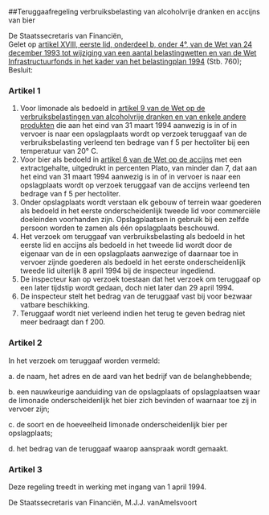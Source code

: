 <meta http-equiv='Content-Type' content='text/html; charset=utf-8' />

##Teruggaafregeling verbruiksbelasting van alcoholvrije dranken en accijns van bier

De Staatssecretaris van Financiën,  
Gelet op [artikel XVIII, eerste lid, onderdeel b, onder 4°, van de Wet van 24 december 1993 tot wijziging van een aantal belastingwetten en van de Wet Infrastructuurfonds in het kader van het belastingplan 1994](../../../../../../../../../../wet/wijzigingswet/wet/op/de/inkomstenbelasting/1964/enz./(belastingplan/1994)/BWBR0006376/README.md) (Stb. 760);
Besluit:    

### Artikel  1  

1.  Voor limonade als bedoeld in [artikel 9 van de Wet op de verbruiksbelastingen van alcoholvrije dranken en van enkele andere produkten](../../../../../../../../../../wet/wet/op/de/verbruiksbelasting/van/alcoholvrije/dranken/BWBR0005802/README.md) die aan het eind van 31 maart 1994 aanwezig is in of in vervoer is naar een opslagplaats wordt op verzoek teruggaaf van de verbruiksbelasting verleend ten bedrage van f 5 per hectoliter bij een temperatuur van 20° C.   
2.  Voor bier als bedoeld in [artikel 6 van de Wet op de accijns](../../../../../../../../../../wet/wet/op/de/accijns/BWBR0005251/README.md) met een extractgehalte, uitgedrukt in percenten Plato, van minder dan 7, dat aan het eind van 31 maart 1994 aanwezig is in of in vervoer is naar een opslagplaats wordt op verzoek teruggaaf van de accijns verleend ten bedrage van f 5 per hectoliter.   
3.  Onder opslagplaats wordt verstaan elk gebouw of terrein waar goederen als bedoeld in het eerste onderscheidenlijk tweede lid voor commerciële doeleinden voorhanden zijn. Opslagplaatsen in gebruik bij een zelfde persoon worden te zamen als één opslagplaats beschouwd.   
4.  Het verzoek om teruggaaf van verbruiksbelasting als bedoeld in het eerste lid en accijns als bedoeld in het tweede lid wordt door de eigenaar van de in een opslagplaats aanwezige of daarnaar toe in vervoer zijnde goederen als bedoeld in het eerste onderscheidenlijk tweede lid uiterlijk 8 april 1994 bij de inspecteur ingediend.   
5.  De inspecteur kan op verzoek toestaan dat het verzoek om teruggaaf op een later tijdstip wordt gedaan, doch niet later dan 29 april 1994.   
6.  De inspecteur stelt het bedrag van de teruggaaf vast bij voor bezwaar vatbare beschikking.   
7.  Teruggaaf wordt niet verleend indien het terug te geven bedrag niet meer bedraagt dan f 200.   

### Artikel  2  

In het verzoek om teruggaaf worden vermeld: 

a. de naam, het adres en de aard van het bedrijf van de belanghebbende;  

b. een nauwkeurige aanduiding van de opslagplaats of opslagplaatsen waar de limonade onderscheidenlijk het bier zich bevinden of waarnaar toe zij in vervoer zijn;  

c. de soort en de hoeveelheid limonade onderscheidenlijk bier per opslagplaats;  

d. het bedrag van de teruggaaf waarop aanspraak wordt gemaakt.    

### Artikel  3  

Deze regeling treedt in werking met ingang van 1 april 1994.  

De 
Staatssecretaris van Financiën, 
M.J.J. vanAmelsvoort    
